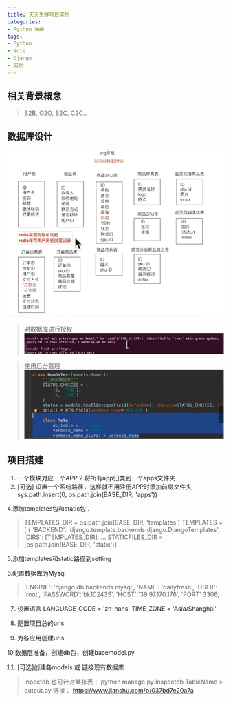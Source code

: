 ```yaml
---
title: 天天生鲜项目实例
categories:
- Python Web
tags: 
- Python
- Note
- Django
- 实例
---
```


## 相关背景概念

> B2B, O2O, B2C, C2C..

## 数据库设计
![enter description here](./images/1573441070020.png)

> 对数据库进行授权
> ![enter description here](./images/1573442010455.png)

> 使用后台管理
>![enter description here](./images/1573442404015.png)


## 项目搭建

1. 一个模块对应一个APP
2.将所有app归类到一个apps文件夹
3. \[可选\]  设置一个系统路径，这样就不用注册APP时添加前缀文件夹
	sys.path.insert(0, os.path.join(BASE_DIR, 'apps'))
	
4.添加templates包和static包
.
>TEMPLATES_DIR = os.path.join(BASE_DIR, 'templates')
>TEMPLATES = [
    {
        'BACKEND': 'django.template.backends.django.DjangoTemplates',
        'DIRS': [TEMPLATES_DIR],
		...
> STATICFILES_DIR = [os.path.join(BASE_DIR, 'static')]


5.添加templates和static路径到setting

6.配置数据库为Mysql

>   'ENGINE': 'django.db.backends.mysql',
        'NAME': 'dailyfresh',
        'USER': 'root',
        'PASSWORD':'bk102435',
        'HOST':'39.97.170.176',
        'PORT':3306,
	
7. 设置语言
LANGUAGE_CODE = 'zh-hans'
TIME_ZONE = 'Asia/Shanghai'

8. 配置项目总的urls
9. 为各应用创建urls

10.数据层准备，创建db包，创建basemodel.py

11. \[可选\]创建各models 或 链接现有数据库

> Inpectdb 也可针对某张表：
> python manage.py inspectdb TableName > output.py
> 链接： https://www.jianshu.com/p/037bd7e20a7a



	
	 

